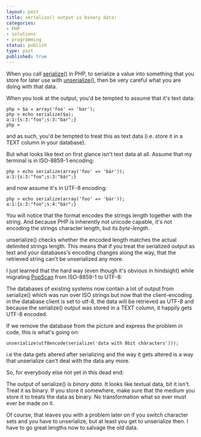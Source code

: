 ```yaml
---
layout: post
title: serialize() output is binary data!
categories:
- PHP
- solutions
- programming
status: publish
type: post
published: true
---
```

When you call [serialize()](http://www.php.net/serialize) in PHP, to serialize a value into something that you store for later use with [unserialize()](http://www.php.net/unserialize), then be very careful what you are doing with that data.

When you look at the output, you'd be tempted to assume that it's text data:

    php > $a = array('foo' => 'bar');
    php > echo serialize($a);
    a:1:{s:3:"foo";s:3:"bar";}
    php >

and as such, you'd be tempted to treat this as text data (i.e. store it in a TEXT column in your database).

But what looks like text on first glance isn't text data at all. Assume that my terminal is in ISO-8859-1 encoding:

    php > echo serialize(array('foo' => 'bär'));
    a:1:{s:3:"foo";s:3:"bär";}
    
and now assume it's in UTF-8 encoding:
    
    php > echo serialize(array('foo' => 'bär'));
    a:1:{s:3:"foo";s:4:"bär";}
    
You will notice that the format encodes the strings length together with the string. And because PHP is inherently not unicode capable, it's not encoding the strings character length, but its *byte-length*.

unserialize() checks whether the encoded length matches the actual delimited strings length. This means that if you treat the serialized output as text and your databases's encoding changes along the way, that the retrieved string can't be unserialized any more.

I just learned that the hard way (even though it's obvious in hindsight) while migrating [PopScan](http://www.popscan.ch) from ISO-8859-1 to UTF-8:

The databases of existing systems now contain a lot of output from serialize() which was run over ISO strings but now that the client-encoding in the database client is set to utf-8, the data will be retrieved as UTF-8 and because the serialize() output was stored in a TEXT column, it happily gets UTF-8 encoded.

If we remove the database from the picture and express the problem in code, this is what's going on:

    unserialize(utf8encode(serialize('data with 8bit chàracters')));

i.e the data gets altered after serializing and the way it gets altered is a way that unserialize can't deal with the data any more.

So, for everybody else not yet in this dead end:

The output of serialize() is *binary data*. It looks like textual data, bit it isn't. Treat it as binary. If you store it somewhere, make sure that the medium you store it to treats the data as binary. No transformation what so ever must ever be made on it.

Of course, that leaves you with a problem later on if you switch character sets and you have to unserialize, but at least you get to unserialize then. I have to go great lengths now to salvage the old data.

